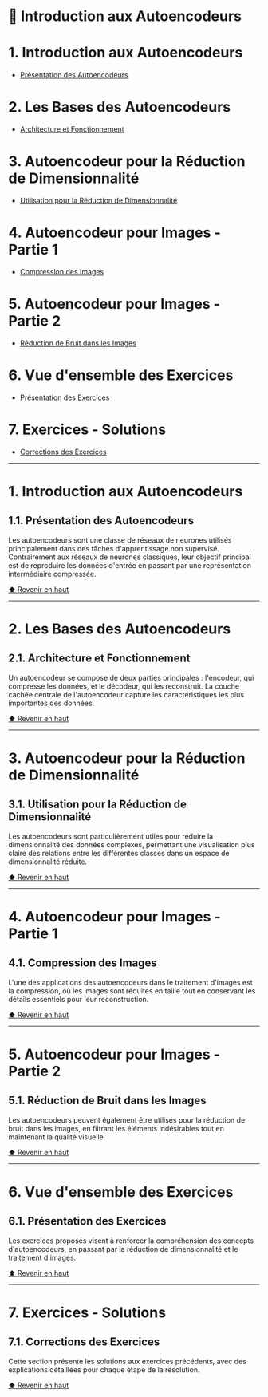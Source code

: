 <a name="cours-sur-les-autoencodeurs"></a>

# **📘 Introduction aux Autoencodeurs**

# 1. **Introduction aux Autoencodeurs**
   - [Présentation des Autoencodeurs](#présentation-des-autoencodeurs)

# 2. **Les Bases des Autoencodeurs**
   - [Architecture et Fonctionnement](#architecture-et-fonctionnement)

# 3. **Autoencodeur pour la Réduction de Dimensionnalité**
   - [Utilisation pour la Réduction de Dimensionnalité](#utilisation-pour-la-réduction-de-dimensionnalité)

# 4. **Autoencodeur pour Images - Partie 1**
   - [Compression des Images](#compression-des-images)

# 5. **Autoencodeur pour Images - Partie 2**
   - [Réduction de Bruit dans les Images](#réduction-de-bruit-dans-les-images)

# 6. **Vue d'ensemble des Exercices**
   - [Présentation des Exercices](#présentation-des-exercices)

# 7. **Exercices - Solutions**
   - [Corrections des Exercices](#corrections-des-exercices)

---

<a name="présentation-des-autoencodeurs"></a>
# 1. **Introduction aux Autoencodeurs**

## **1.1. Présentation des Autoencodeurs**

Les autoencodeurs sont une classe de réseaux de neurones utilisés principalement dans des tâches d'apprentissage non supervisé. Contrairement aux réseaux de neurones classiques, leur objectif principal est de reproduire les données d'entrée en passant par une représentation intermédiaire compressée.

[⬆️ Revenir en haut](#cours-sur-les-autoencodeurs)

---

<a name="architecture-et-fonctionnement"></a>
# 2. **Les Bases des Autoencodeurs**

## **2.1. Architecture et Fonctionnement**

Un autoencodeur se compose de deux parties principales : l'encodeur, qui compresse les données, et le décodeur, qui les reconstruit. La couche cachée centrale de l'autoencodeur capture les caractéristiques les plus importantes des données.

[⬆️ Revenir en haut](#cours-sur-les-autoencodeurs)

---

<a name="utilisation-pour-la-réduction-de-dimensionnalité"></a>
# 3. **Autoencodeur pour la Réduction de Dimensionnalité**

## **3.1. Utilisation pour la Réduction de Dimensionnalité**

Les autoencodeurs sont particulièrement utiles pour réduire la dimensionnalité des données complexes, permettant une visualisation plus claire des relations entre les différentes classes dans un espace de dimensionnalité réduite.

[⬆️ Revenir en haut](#cours-sur-les-autoencodeurs)

---

<a name="compression-des-images"></a>
# 4. **Autoencodeur pour Images - Partie 1**

## **4.1. Compression des Images**

L'une des applications des autoencodeurs dans le traitement d'images est la compression, où les images sont réduites en taille tout en conservant les détails essentiels pour leur reconstruction.

[⬆️ Revenir en haut](#cours-sur-les-autoencodeurs)

---

<a name="réduction-de-bruit-dans-les-images"></a>
# 5. **Autoencodeur pour Images - Partie 2**

## **5.1. Réduction de Bruit dans les Images**

Les autoencodeurs peuvent également être utilisés pour la réduction de bruit dans les images, en filtrant les éléments indésirables tout en maintenant la qualité visuelle.

[⬆️ Revenir en haut](#cours-sur-les-autoencodeurs)

---

<a name="présentation-des-exercices"></a>
# 6. **Vue d'ensemble des Exercices**

## **6.1. Présentation des Exercices**

Les exercices proposés visent à renforcer la compréhension des concepts d'autoencodeurs, en passant par la réduction de dimensionnalité et le traitement d'images.

[⬆️ Revenir en haut](#cours-sur-les-autoencodeurs)

---

<a name="corrections-des-exercices"></a>
# 7. **Exercices - Solutions**

## **7.1. Corrections des Exercices**

Cette section présente les solutions aux exercices précédents, avec des explications détaillées pour chaque étape de la résolution.

[⬆️ Revenir en haut](#cours-sur-les-autoencodeurs)

